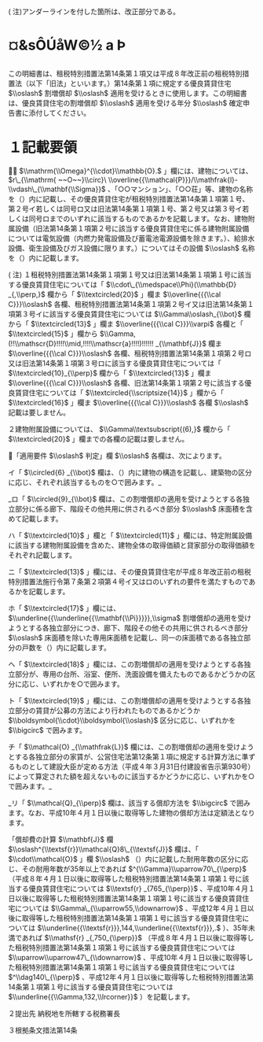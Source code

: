 ( 注)アンダーラインを付した箇所は、改正部分である。

# ¤&sÔÚåW©½ a Þ

この明細書は、租税特別措置法第14条第１項又は平成８年改正前の租税特別措置法（以下「旧法」といいます。）第14条第１項に規定する優良賃貸住宅 $\\oslash$ 割増償却 $\\oslash$ 適用を受けるときに使用します。この明細書は、優良賃貸住宅の割増償却 $\\oslash$ 適用を受ける年分 $\\oslash$ 確定申告書に添付してください。

# １記載要領

「 $\\mathrm{\\Omega}^{\\cdot}\\mathbb{O}.$ 」欄には、建物については、 $r\_{\\mathrm{ ~~O~~}\\circ}\ \\overline{{\\mathcal{P}}}/\\mathfrak{l}-\\vdash\_{\\mathbf{\\Sigma}}$ 、「○○マンション」、「○○荘」等、建物の名称を（）内に記載し、その優良賃貸住宅が租税特別措置法第14条第１項第１号、第２号イ若しくは同号ロ又は旧法第14条第１項第１号、第２号又は第３号イ若しくは同号ロまでのいずれに該当するものであるかを記載します。なお、建物附属設備（旧法第14条第１項第２号に該当する優良賃貸住宅に係る建物附属設備については電気設備（内燃力発電設備及び蓄電池電源設備を除きます。）、給排水設備、衛生設備及びガス設備に限ります。）についてはその設備 $\\oslash$ 名称を（）内に記載します。

( 注) １租税特別措置法第14条第１項第１号又は旧法第14条第１項第１号に該当する優良賃貸住宅については「 $\\cdot\_{\\medspace\\Phi}(\\mathbb{D} _{,\\perp,}$ 欄から「 $\\textcircled{20}$ 」欄ま $\\overline{{{\\cal C}}}\\oslash$ 各欄、租税特別措置法第14条第１項第２号イ又は旧法第14条第１項第３号イに該当する優良賃貸住宅については $\\Gamma\\oslash_{\\bot}$ 欄から「 $\\textcircled{13}$ 」欄ま $\\overline{{{\\cal C}}}\\varpi$ 各欄と「 $\\textcircled{15}$ 」欄から $\\Gamma,(!!\\mathscr{D}!!!!\\mid,!!!!\\mathscr{a}!!!!)!!!!!! _{\\mathbf{J}}$ 欄ま $\\overline{{{\\cal C}}}\\oslash$ 各欄、租税特別措置法第14条第１項第２号ロ又は旧法第14条第１項第３号ロに該当する優良賃貸住宅については「 $\\textcircled{10}_{\\perp}$ 欄から「 $\\textcircled{13}$ 」欄ま $\\overline{{{\\cal C}}}\\oslash$ 各欄、旧法第14条第１項第２号に該当する優良賃貸住宅については「 $\\textcircled{\\scriptsize{14}}$ 」欄から「 $\\textcircled{16}$ 」欄ま $\\overline{{{\\cal C}}}\\oslash$ 各欄 $\\oslash$ 記載は要しません。

２建物附属設備については、 $\\Gamma\\textsubscript{(6),}$ 欄から「 $\\textcircled{20}$ 」欄までの各欄の記載は要しません。

「適用要件 $\\oslash$ 判定」欄 $\\oslash$ 各欄は、次によります。

イ「 $\\circled{6} _{\\bot}$ 欄は、（）内に建物の構造を記載し、建築物の区分に応じ、それぞれ該当するものを○で囲みます。_

_ロ「 $\\circled{9}_{\\bot}$ 欄は、この割増償却の適用を受けようとする各独立部分に係る廊下、階段その他共用に供されるべき部分 $\\oslash$ 床面積を含めて記載します。

ハ「 $\\textcircled{10}$ 」欄と「 $\\textcircled{11}$ 」欄には、特定附属設備に該当する建物附属設備を含めた、建物全体の取得価額と貸家部分の取得価額をそれぞれ記載します。

ニ「 $\\textcircled{13}$ 」欄には、その優良賃貸住宅が平成８年改正前の租税特別措置法施行令第７条第２項第４号イ又はロのいずれの要件を満たすものであるかを記載します。

ホ「 $\\textcircled{17}$ 」欄には、 $\\underline{{\\underline{{\\mathbf{\\Pi}}}}},\\sigma$ 割増償却の適用を受けようとする各独立部分につき、廊下、階段その他その共用に供されるべき部分 $\\oslash$ 床面積を除いた専用床面積を記載し、同一の床面積である各独立部分の戸数を（）内に記載します。

ヘ「 $\\textcircled{18}$ 」欄には、この割増償却の適用を受けようとする各独立部分が、専用の台所、浴室、便所、洗面設備を備えたものであるかどうかの区分に応じ、いずれかを○で囲みます。

ト「 $\\textcircled{19}$ 」欄には、この割増償却の適用を受けようとする各独立部分の賃貸が公募の方法により行われたものであるかどうか $\\boldsymbol{\\cdot}\\boldsymbol{\\oslash}$ 区分に応じ、いずれかを $\\bigcirc$ で囲みます。

チ「 $\\mathcal{O} _{\\mathfrak{L}}$ 欄には、この割増償却の適用を受けようとする各独立部分の家賃が、公営住宅法第12条第１項に規定する計算方法に準ずるものとして建設大臣が定める方法（平成４年３月31日付建設省告示第930号）によって算定された額を超えないものに該当するかどうかに応じ、いずれかを○で囲みます。_

_リ「 $\\mathcal{Q}_{\\perp}$ 欄は、該当する償却方法を $\\bigcirc$ で囲みます。なお、平成10年４月１日以後に取得等した建物の償却方法は定額法となります。

「償却費の計算 $\\mathbf{J}$ 欄 $\\oslash^{\\textsf{r}}\\mathcal{Q}8\_{\\textsf{J}}$ 欄は、「 $\\cdot\\mathcal{O}$ 」欄 $\\oslash$ （）内に記載した耐用年数の区分に応じ、その耐用年数が35年以上であれば $^{\\Gamma}\\uparrow70\_{\\perp}$ （平成８年４月１日以後に取得等した租税特別措置法第14条第１項第１号に該当する優良賃貸住宅については $\\textsf{r} _{765_{\\perp}}$ 、平成10年４月１日以後に取得等した租税特別措置法第14条第１項第１号に該当する優良賃貸住宅については $\\Gamma\_{\\uparrow55,\\downarrow}$ 、平成12年４月１日以後に取得等した租税特別措置法第14条第１項第１号に該当する優良賃貸住宅については $\\underline{{\\textsf{r}}},144,\\underline{{\\textsf{r}}},.$ ）、35年未満であれば $\\mathsf{r} _{,750_{\\perp}}$ （平成８年４月１日以後に取得等した租税特別措置法第14条第１項第１号に該当する優良賃貸住宅については $\\uparrow\\uparrow47\_{\\downarrow}$ 、平成10年４月１日以後に取得等した租税特別措置法第14条第１項第１号に該当する優良賃貸住宅については $^\\dag140\_{\\perp}$ 、平成12年４月１日以後に取得等した租税特別措置法第14条第１項第１号に該当する優良賃貸住宅については $\\underline{{\\Gamma,132,\\lrcorner}}$ ）を記載します。

２提出先 納税地を所轄する税務署長

３根拠条文措法第14条